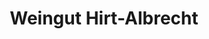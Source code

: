 ---
title: "Weingut Hirt-Albrecht"
url: /eltville-am-rhein/weingut-hirt-albrecht/
shop: Spirituosen
---